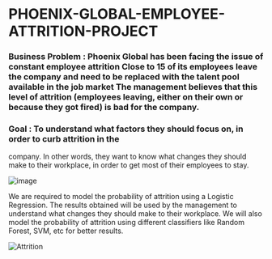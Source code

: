 # PHOENIX-GLOBAL-EMPLOYEE-ATTRITION-PROJECT
### Business Problem : Phoenix Global has been facing the issue of constant employee attrition Close to 15 of its employees leave the company and need to be replaced with the talent pool available in the job market The management believes that this level of attrition (employees leaving, either on their own or because they got fired) is bad for the company.

### Goal : To understand what factors they should focus on, in order to curb attrition in the
company. In other words, they want to know what changes they should make to their
workplace, in order to get most of their employees to stay.

![image](https://user-images.githubusercontent.com/88396377/141606275-02301ea8-e72d-4c3c-8761-a150621f75e4.png)

We are required to model the probability of attrition using a Logistic Regression.
The results obtained will be used by the management to understand what changes
they should make to their workplace. We will also model the probability of attrition
using different classifiers like Random Forest, SVM, etc for better results.

![Attrition](https://user-images.githubusercontent.com/88396377/141606238-3a38a985-52ef-48d1-8fb7-17aa6fe65200.jpg)


